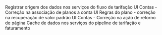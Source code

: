 Registrar origem dos dados nos serviços do fluxo de tarifação
UI Contas -  Correção na associação de planos a conta
UI Regras do plano - correção na recuperação de valor padrão
UI Contas - Correção na ação de retorno de página
Cache de dados nos serviços do pipeline de tarifação e faturamento 
